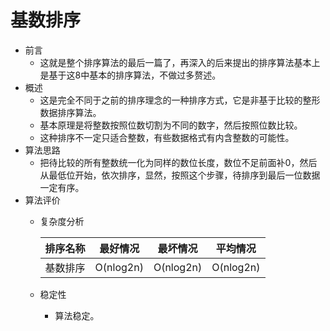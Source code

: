 # 基数排序
- 前言
	- 这就是整个排序算法的最后一篇了，再深入的后来提出的排序算法基本上是基于这8中基本的排序算法，不做过多赘述。
- 概述
	- 这是完全不同于之前的排序理念的一种排序方式，它是非基于比较的整形数据排序算法。
	- 基本原理是将整数按照位数切割为不同的数字，然后按照位数比较。
	- 这种排序不一定只适合整数，有些数据格式有内含整数的可能性。
- 算法思路
	- 把待比较的所有整数统一化为同样的数位长度，数位不足前面补0，然后从最低位开始，依次排序，显然，按照这个步骤，待排序到最后一位数据一定有序。
- 算法评价
	- 复杂度分析
		
		| 排序名称 | 最好情况 | 最坏情况 | 平均情况 |
		| :---: | :---: | :---: | :---: |
		| 基数排序 | O(nlog2n) | O(nlog2n) | O(nlog2n) |
	- 稳定性
		- 算法稳定。



